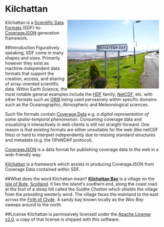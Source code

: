 # Kilchattan

<img src="https://github.com/lewismc/kilchattan/blob/master/docs/a-sunny-day-in-kilchattan-bay.jpg" align="right" width="300" />

Kilchattan is a [Scientific Data Formats](http://fileformats.archiveteam.org/wiki/Scientific_Data_formats)
(SDF)-to-[CoverageJSON](https://github.com/Reading-eScience-Centre/coveragejson/) generation framework.

##Introduction
Figuratively speaking, SDF come in many shapes and sizes. Primarily however they
exist as machine-independent data formats that support the creation, access, and 
sharing of array-oriented scientific data. Within Earth Science, the most notable 
general examples include the [HDF](https://eosweb.larc.nasa.gov/HBDOCS/hdf.html) family, 
[NetCDF](http://www.unidata.ucar.edu/software/netcdf/), etc. with other formats such
as [GRIB](http://www.wmo.int/pages/prog/www/WDM/Guides/Guide-binary-2.html)
being used pervasively within specific domains such as the Oceanographic, 
Atmospheric and Meteorological sciences.

Such file formats contain [Coverage Data](https://en.wikipedia.org/wiki/Coverage_data)
e.g. _a digital representation of some spatio-temporal phenomenon_. Consuming coverage 
data and visualizing it interactively in web clients is still not straight-forward. 
One reason is that existing formats are either unsuitable for the web 
(like netCDF files) or hard to interpret independently due to missing standard 
structures and metadata (e.g. the OPeNDAP protocol).

[CoverageJSON](https://github.com/Reading-eScience-Centre/coveragejson/) 
is a data format for publishing coverage data to the web in a web-friendly way.

[Kilchattan](https://github.com/lewismc/kilchattan/) is a framework which assists
in producing CoverageJSON from Coverage Data contained within SDF.

##What does the word Kilchattan mean?
**[Kilchattan Bay](https://en.wikipedia.org/wiki/Kilchattan_Bay)** is a village on 
the [Isle of Bute](https://en.wikipedia.org/wiki/Isle_of_Bute), 
[Scotland](https://en.wikipedia.org/wiki/Scotland). It lies the island's southern 
end, along the coast road at the foot of a steep hill called the _Suidhe Chattan_ 
which shields the village from the prevailing westerly wind. The village faces 
the mainland to the east across the 
[Firth of Clyde](https://en.wikipedia.org/wiki/Firth_of_Clyde). 
A sandy bay known locally as the _Wee Bay_ sweeps around to the north.

##License
Kilchattan is permissively licensed under the [Apache License v2.0](http://www.apache.org/licenses/LICENSE-2.0), a copy of that license is shipped with this software.

